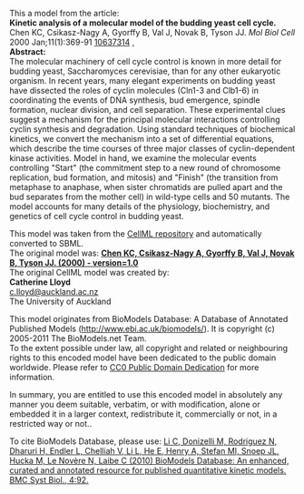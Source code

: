 

This a model from the article:  
**Kinetic analysis of a molecular model of the budding yeast cell cycle.**   
Chen KC, Csikasz-Nagy A, Gyorffy B, Val J, Novak B, Tyson JJ. _Mol Biol Cell_
2000 Jan;11(1):369-91 [10637314](http://www.ncbi.nlm.nih.gov/pubmed/10637314)
,  
**Abstract:**   
The molecular machinery of cell cycle control is known in more detail for
budding yeast, Saccharomyces cerevisiae, than for any other eukaryotic
organism. In recent years, many elegant experiments on budding yeast have
dissected the roles of cyclin molecules (Cln1-3 and Clb1-6) in coordinating
the events of DNA synthesis, bud emergence, spindle formation, nuclear
division, and cell separation. These experimental clues suggest a mechanism
for the principal molecular interactions controlling cyclin synthesis and
degradation. Using standard techniques of biochemical kinetics, we convert the
mechanism into a set of differential equations, which describe the time
courses of three major classes of cyclin-dependent kinase activities. Model in
hand, we examine the molecular events controlling "Start" (the commitment step
to a new round of chromosome replication, bud formation, and mitosis) and
"Finish" (the transition from metaphase to anaphase, when sister chromatids
are pulled apart and the bud separates from the mother cell) in wild-type
cells and 50 mutants. The model accounts for many details of the physiology,
biochemistry, and genetics of cell cycle control in budding yeast.

This model was taken from the [CellML
repository](http://www.cellml.org/models) and automatically converted to SBML.  
The original model was: [ **Chen KC, Csikasz-Nagy A, Gyorffy B, Val J, Novak
B, Tyson JJ. (2000) - version=1.0**
](http://models.cellml.org/exposure/8502bac4a83d9faaaa57edd9f682acfa)  
The original CellML model was created by:  
**Catherine Lloyd**   
c.lloyd@auckland.ac.nz  
The University of Auckland  

This model originates from BioModels Database: A Database of Annotated
Published Models (http://www.ebi.ac.uk/biomodels/). It is copyright (c)
2005-2011 The BioModels.net Team.  
To the extent possible under law, all copyright and related or neighbouring
rights to this encoded model have been dedicated to the public domain
worldwide. Please refer to [CC0 Public Domain
Dedication](http://creativecommons.org/publicdomain/zero/1.0/) for more
information.

In summary, you are entitled to use this encoded model in absolutely any
manner you deem suitable, verbatim, or with modification, alone or embedded it
in a larger context, redistribute it, commercially or not, in a restricted way
or not..  
  
To cite BioModels Database, please use: [Li C, Donizelli M, Rodriguez N,
Dharuri H, Endler L, Chelliah V, Li L, He E, Henry A, Stefan MI, Snoep JL,
Hucka M, Le Novère N, Laibe C (2010) BioModels Database: An enhanced, curated
and annotated resource for published quantitative kinetic models. BMC Syst
Biol., 4:92.](http://www.ncbi.nlm.nih.gov/pubmed/20587024)

